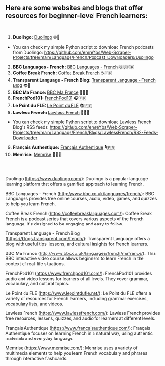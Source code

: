 ## Here are some websites and blogs that offer resources for beginner-level French learners:

</br>

1. **Duolingo:** [Duolingo](https://www.duolingo.com/) 🌐🦉
  - You can check my simple Python script to download French podcasts from Duolingo: https://github.com/emreYbs/Web-Scraper-Projects/tree/main/Language/French/Podcast_Downloaders/Duolingo
2. **BBC Languages - French:** [BBC Languages - French](http://www.bbc.co.uk/languages/french/) 🇬🇧🇫🇷
3. **Coffee Break French:** [Coffee Break French](https://coffeebreaklanguages.com/) ☕🇫🇷
4. **Transparent Language - French Blog:** [Transparent Language - French Blog](https://blogs.transparent.com/french/) 📚💬
5. **BBC Ma France:** [BBC Ma France](http://www.bbc.co.uk/languages/french/mafrance/) 🎥🇫🇷
6. **FrenchPod101:** [FrenchPod101](https://www.frenchpod101.com/) 🎧🇫🇷
7. **Le Point du FLE:** [Le Point du FLE](https://www.lepointdufle.net/) 📚🇫🇷
8. **Lawless French:** [Lawless French](https://www.lawlessfrench.com/) 📖🇫🇷
  -  You can check my simple Python script to download Lawless French Blog's RSS feeds: https://github.com/emreYbs/Web-Scraper-Projects/tree/main/Language/French/Blogs/LawlessFrench/RSS-Feeds-Downloader
9. **Français Authentique:** [Français Authentique](https://www.francaisauthentique.com/) 🎙️🇫🇷
10. **Memrise:** [Memrise](https://www.memrise.com/) 🧠🇫🇷

</br>
</br>



Duolingo (https://www.duolingo.com/): Duolingo is a popular language learning platform that offers a gamified approach to learning French.

BBC Languages - French (http://www.bbc.co.uk/languages/french/): BBC Languages provides free online courses, audio, video, games, and quizzes to help you learn French.

Coffee Break French (https://coffeebreaklanguages.com/): Coffee Break French is a podcast series that covers various aspects of the French language. It's designed to be engaging and easy to follow.

Transparent Language - French Blog (https://blogs.transparent.com/french/): Transparent Language offers a blog with useful tips, lessons, and cultural insights for French learners.

BBC Ma France (http://www.bbc.co.uk/languages/french/mafrance/): This BBC interactive video course allows beginners to learn French in the context of real-life situations.

FrenchPod101 (https://www.frenchpod101.com/): FrenchPod101 provides audio and video lessons for learners of all levels. They cover grammar, vocabulary, and cultural topics.

Le Point du FLE (https://www.lepointdufle.net/): Le Point du FLE offers a variety of resources for French learners, including grammar exercises, vocabulary lists, and videos.

Lawless French (https://www.lawlessfrench.com/): Lawless French provides free resources, lessons, quizzes, and audio for learners at different levels.

Français Authentique (https://www.francaisauthentique.com/): Français Authentique focuses on learning French in a natural way, using authentic materials and everyday language.

Memrise (https://www.memrise.com/): Memrise uses a variety of multimedia elements to help you learn French vocabulary and phrases through interactive flashcards.





